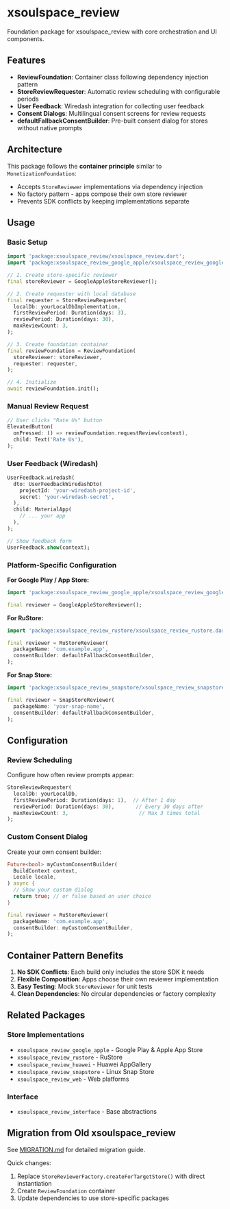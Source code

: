 # xsoulspace_review

Foundation package for xsoulspace_review with core orchestration and UI components.

## Features

- **ReviewFoundation**: Container class following dependency injection pattern
- **StoreReviewRequester**: Automatic review scheduling with configurable periods
- **User Feedback**: Wiredash integration for collecting user feedback
- **Consent Dialogs**: Multilingual consent screens for review requests
- **defaultFallbackConsentBuilder**: Pre-built consent dialog for stores without native prompts

## Architecture

This package follows the **container principle** similar to `MonetizationFoundation`:

- Accepts `StoreReviewer` implementations via dependency injection
- No factory pattern - apps compose their own store reviewer
- Prevents SDK conflicts by keeping implementations separate

## Usage

### Basic Setup

```dart
import 'package:xsoulspace_review/xsoulspace_review.dart';
import 'package:xsoulspace_review_google_apple/xsoulspace_review_google_apple.dart';

// 1. Create store-specific reviewer
final storeReviewer = GoogleAppleStoreReviewer();

// 2. Create requester with local database
final requester = StoreReviewRequester(
  localDb: yourLocalDbImplementation,
  firstReviewPeriod: Duration(days: 3),
  reviewPeriod: Duration(days: 30),
  maxReviewCount: 3,
);

// 3. Create foundation container
final reviewFoundation = ReviewFoundation(
  storeReviewer: storeReviewer,
  requester: requester,
);

// 4. Initialize
await reviewFoundation.init();
```

### Manual Review Request

```dart
// User clicks "Rate Us" button
ElevatedButton(
  onPressed: () => reviewFoundation.requestReview(context),
  child: Text('Rate Us'),
);
```

### User Feedback (Wiredash)

```dart
UserFeedback.wiredash(
  dto: UserFeedbackWiredashDto(
    projectId: 'your-wiredash-project-id',
    secret: 'your-wiredash-secret',
  ),
  child: MaterialApp(
    // ... your app
  ),
);

// Show feedback form
UserFeedback.show(context);
```

### Platform-Specific Configuration

**For Google Play / App Store:**

```dart
import 'package:xsoulspace_review_google_apple/xsoulspace_review_google_apple.dart';

final reviewer = GoogleAppleStoreReviewer();
```

**For RuStore:**

```dart
import 'package:xsoulspace_review_rustore/xsoulspace_review_rustore.dart';

final reviewer = RuStoreReviewer(
  packageName: 'com.example.app',
  consentBuilder: defaultFallbackConsentBuilder,
);
```

**For Snap Store:**

```dart
import 'package:xsoulspace_review_snapstore/xsoulspace_review_snapstore.dart';

final reviewer = SnapStoreReviewer(
  packageName: 'your-snap-name',
  consentBuilder: defaultFallbackConsentBuilder,
);
```

## Configuration

### Review Scheduling

Configure how often review prompts appear:

```dart
StoreReviewRequester(
  localDb: yourLocalDb,
  firstReviewPeriod: Duration(days: 1),  // After 1 day
  reviewPeriod: Duration(days: 30),       // Every 30 days after
  maxReviewCount: 3,                       // Max 3 times total
);
```

### Custom Consent Dialog

Create your own consent builder:

```dart
Future<bool> myCustomConsentBuilder(
  BuildContext context,
  Locale locale,
) async {
  // Show your custom dialog
  return true; // or false based on user choice
}

final reviewer = RuStoreReviewer(
  packageName: 'com.example.app',
  consentBuilder: myCustomConsentBuilder,
);
```

## Container Pattern Benefits

1. **No SDK Conflicts**: Each build only includes the store SDK it needs
2. **Flexible Composition**: Apps choose their own reviewer implementation
3. **Easy Testing**: Mock `StoreReviewer` for unit tests
4. **Clean Dependencies**: No circular dependencies or factory complexity

## Related Packages

### Store Implementations

- `xsoulspace_review_google_apple` - Google Play & Apple App Store
- `xsoulspace_review_rustore` - RuStore
- `xsoulspace_review_huawei` - Huawei AppGallery
- `xsoulspace_review_snapstore` - Linux Snap Store
- `xsoulspace_review_web` - Web platforms

### Interface

- `xsoulspace_review_interface` - Base abstractions

## Migration from Old xsoulspace_review

See [MIGRATION.md](MIGRATION.md) for detailed migration guide.

Quick changes:

1. Replace `StoreReviewerFactory.createForTargetStore()` with direct instantiation
2. Create `ReviewFoundation` container
3. Update dependencies to use store-specific packages
